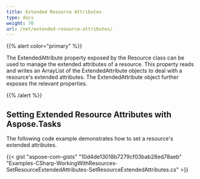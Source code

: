 ```yaml
---
title: Extended Resource Attributes
type: docs
weight: 70
url: /net/extended-resource-attributes/
---
```


{{% alert color="primary" %}} 

The ExtendedAttribute property exposed by the Resource class can be used to manage the extended attributes of a resource. This property reads and writes an ArrayList of the ExtendedAttribute objects to deal with a resource's extended attributes. The ExtendedAttribute object further exposes the relevant properties.

{{% /alert %}} 
## **Setting Extended Resource Attributes with Aspose.Tasks**
The following code example demonstrates how to set a resource's extended attributes.

{{< gist "aspose-com-gists" "10d4de13018b7279cf03bab28ed78aeb" "Examples-CSharp-WorkingWithResources-SetResourceExtendedAttributes-SetResourceExtendedAttributes.cs" >}}
